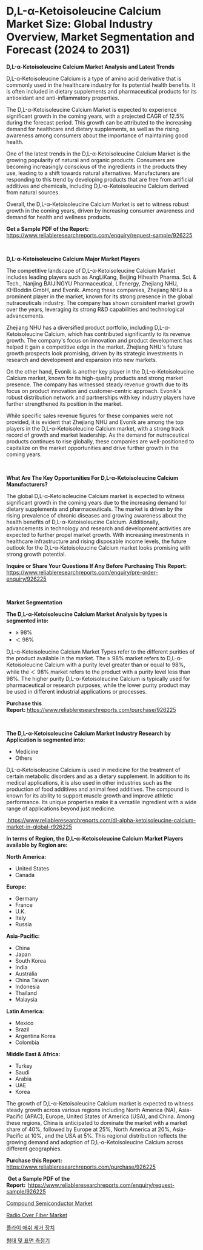 <p><h1>D,L-α-Ketoisoleucine Calcium Market Size: Global Industry Overview, Market Segmentation and Forecast (2024 to 2031)</h1></p><p><strong>D,L-α-Ketoisoleucine Calcium Market Analysis and Latest Trends</strong></p>
<p><p>D,L-α-Ketoisoleucine Calcium is a type of amino acid derivative that is commonly used in the healthcare industry for its potential health benefits. It is often included in dietary supplements and pharmaceutical products for its antioxidant and anti-inflammatory properties.</p><p>The D,L-α-Ketoisoleucine Calcium Market is expected to experience significant growth in the coming years, with a projected CAGR of 12.5% during the forecast period. This growth can be attributed to the increasing demand for healthcare and dietary supplements, as well as the rising awareness among consumers about the importance of maintaining good health.</p><p>One of the latest trends in the D,L-α-Ketoisoleucine Calcium Market is the growing popularity of natural and organic products. Consumers are becoming increasingly conscious of the ingredients in the products they use, leading to a shift towards natural alternatives. Manufacturers are responding to this trend by developing products that are free from artificial additives and chemicals, including D,L-α-Ketoisoleucine Calcium derived from natural sources.</p><p>Overall, the D,L-α-Ketoisoleucine Calcium Market is set to witness robust growth in the coming years, driven by increasing consumer awareness and demand for health and wellness products.</p></p>
<p><strong>Get a Sample PDF of the Report:&nbsp;</strong> <a href="https://www.reliableresearchreports.com/enquiry/request-sample/926225">https://www.reliableresearchreports.com/enquiry/request-sample/926225</a></p>
<p>&nbsp;</p>
<p><strong>D,L-α-Ketoisoleucine Calcium Major Market Players</strong></p>
<p><p>The competitive landscape of D,L-α-Ketoisoleucine Calcium Market includes leading players such as AngLiKang, Beijing Hihealth Pharma. Sci. & Tech., Nanjing BAIJINGYU Pharmaceutical, Lifenergy, Zhejiang NHU, KHBoddin GmbH, and Evonik. Among these companies, Zhejiang NHU is a prominent player in the market, known for its strong presence in the global nutraceuticals industry. The company has shown consistent market growth over the years, leveraging its strong R&D capabilities and technological advancements.</p><p>Zhejiang NHU has a diversified product portfolio, including D,L-α-Ketoisoleucine Calcium, which has contributed significantly to its revenue growth. The company's focus on innovation and product development has helped it gain a competitive edge in the market. Zhejiang NHU's future growth prospects look promising, driven by its strategic investments in research and development and expansion into new markets.</p><p>On the other hand, Evonik is another key player in the D,L-α-Ketoisoleucine Calcium market, known for its high-quality products and strong market presence. The company has witnessed steady revenue growth due to its focus on product innovation and customer-centric approach. Evonik's robust distribution network and partnerships with key industry players have further strengthened its position in the market.</p><p>While specific sales revenue figures for these companies were not provided, it is evident that Zhejiang NHU and Evonik are among the top players in the D,L-α-Ketoisoleucine Calcium market, with a strong track record of growth and market leadership. As the demand for nutraceutical products continues to rise globally, these companies are well-positioned to capitalize on the market opportunities and drive further growth in the coming years.</p></p>
<p>&nbsp;</p>
<p><strong>What Are The Key Opportunities For D,L-α-Ketoisoleucine Calcium Manufacturers?</strong></p>
<p><p>The global D,L-α-Ketoisoleucine Calcium market is expected to witness significant growth in the coming years due to the increasing demand for dietary supplements and pharmaceuticals. The market is driven by the rising prevalence of chronic diseases and growing awareness about the health benefits of D,L-α-Ketoisoleucine Calcium. Additionally, advancements in technology and research and development activities are expected to further propel market growth. With increasing investments in healthcare infrastructure and rising disposable income levels, the future outlook for the D,L-α-Ketoisoleucine Calcium market looks promising with strong growth potential.</p></p>
<p><strong>Inquire or Share Your Questions If Any Before Purchasing This Report:</strong> <a href="https://www.reliableresearchreports.com/enquiry/pre-order-enquiry/926225">https://www.reliableresearchreports.com/enquiry/pre-order-enquiry/926225</a></p>
<p>&nbsp;</p>
<p><strong>Market Segmentation</strong></p>
<p><strong>The D,L-α-Ketoisoleucine Calcium Market Analysis by types is segmented into:</strong></p>
<p><ul><li>≥ 98%</li><li>＜ 98%</li></ul></p>
<p><p>D,L-α-Ketoisoleucine Calcium Market Types refer to the different purities of the product available in the market. The ≥ 98% market refers to D,L-α-Ketoisoleucine Calcium with a purity level greater than or equal to 98%, while the ＜ 98% market refers to the product with a purity level less than 98%. The higher purity D,L-α-Ketoisoleucine Calcium is typically used for pharmaceutical or research purposes, while the lower purity product may be used in different industrial applications or processes.</p></p>
<p><strong>Purchase this Report:&nbsp;</strong><a href="https://www.reliableresearchreports.com/purchase/926225">https://www.reliableresearchreports.com/purchase/926225</a></p>
<p>&nbsp;</p>
<p><strong>The D,L-α-Ketoisoleucine Calcium Market Industry Research by Application is segmented into:</strong></p>
<p><ul><li>Medicine</li><li>Others</li></ul></p>
<p><p>D,L-α-Ketoisoleucine Calcium is used in medicine for the treatment of certain metabolic disorders and as a dietary supplement. In addition to its medical applications, it is also used in other industries such as the production of food additives and animal feed additives. The compound is known for its ability to support muscle growth and improve athletic performance. Its unique properties make it a versatile ingredient with a wide range of applications beyond just medicine.</p></p>
<p><a href="https://www.reliableresearchreports.com/dl-alpha-ketoisoleucine-calcium-market-in-global-r926225">&nbsp;https://www.reliableresearchreports.com/dl-alpha-ketoisoleucine-calcium-market-in-global-r926225</a></p>
<p><strong>In terms of Region, the D,L-α-Ketoisoleucine Calcium Market Players available by Region are:</strong></p>
<p>
    <p> <strong> North America: </strong>
        <ul>
            <li>United States</li>
            <li>Canada</li>
        </ul>
        </p> 
    <p> <strong> Europe: </strong>
        <ul>
            <li>Germany</li>
            <li>France</li>
            <li>U.K.</li>
            <li>Italy</li>
            <li>Russia</li>
        </ul>
        </p> 
    <p> <strong> Asia-Pacific: </strong>
        <ul>
            <li>China</li>
            <li>Japan</li>
            <li>South Korea</li>
            <li>India</li>
            <li>Australia</li>
            <li>China Taiwan</li>
            <li>Indonesia</li>
            <li>Thailand</li>
            <li>Malaysia</li>
        </ul>
        </p> 
    <p> <strong> Latin America: </strong>
        <ul>
            <li>Mexico</li>
            <li>Brazil</li>
            <li>Argentina Korea</li>
            <li>Colombia</li>
        </ul>
        </p> 
    <p> <strong> Middle East & Africa: </strong>
        <ul>
            <li>Turkey</li>
            <li>Saudi</li>
            <li>Arabia</li>
            <li>UAE</li>
            <li>Korea</li>
        </ul>
    </p>
    </p>
<p><p>The growth of D,L-α-Ketoisoleucine Calcium market is expected to witness steady growth across various regions including North America (NA), Asia-Pacific (APAC), Europe, United States of America (USA), and China. Among these regions, China is anticipated to dominate the market with a market share of 40%, followed by Europe at 25%, North America at 20%, Asia-Pacific at 10%, and the USA at 5%. This regional distribution reflects the growing demand and adoption of D,L-α-Ketoisoleucine Calcium across different geographies.</p></p>
<p><strong>Purchase this Report: </strong><a href="https://www.reliableresearchreports.com/purchase/926225">https://www.reliableresearchreports.com/purchase/926225</a></p>
<p>&nbsp;<strong>Get a Sample PDF of the Report:&nbsp;&nbsp;</strong><a href="https://www.reliableresearchreports.com/enquiry/request-sample/926225">https://www.reliableresearchreports.com/enquiry/request-sample/926225</a></p>
<p><strong></strong></p>
<p><p><a href="https://issuu.com/reportprime-2/docs/compound-semiconductor-market-size-2030.pptx">Compound Semiconductor Market</a></p><p><a href="https://issuu.com/reportprime-2/docs/radio-over-fiber-market-size-2030.pptx">Radio Over Fiber Market</a></p><p><a href="https://github.com/risastia4/Market-Research-Report-List-1/blob/main/985599093250.md">플라이 애쉬 제거 장치</a></p><p><a href="https://github.com/ThomasElmes2022/Market-Research-Report-List-1/blob/main/554732593251.md">형태 및 표면 측정기</a></p></p>
